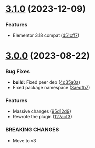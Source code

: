 # [3.1.0](https://github.com/oblakstudio/srbtranslatin/compare/v3.0.0...v3.1.0) (2023-12-09)


### Features

* Elementor 3.18 compat ([d51cff7](https://github.com/oblakstudio/srbtranslatin/commit/d51cff7db94d4ac679b70e7cafa0cc6329b0ba3e))

# [3.0.0](https://github.com/oblakstudio/srbtranslatin/compare/v2.4.0...v3.0.0) (2023-08-22)


### Bug Fixes

* **build:** Fixed peer dep ([4d35a0a](https://github.com/oblakstudio/srbtranslatin/commit/4d35a0a567b90636bf1746e577927f419da362b4))
* Fixed package namespace ([3aedfb7](https://github.com/oblakstudio/srbtranslatin/commit/3aedfb73590102d6128bae1ddaa2f4702e88ad4d))


### Features

* Massive changes ([95d12d9](https://github.com/oblakstudio/srbtranslatin/commit/95d12d97e2f56907be9a6fa9810239c73dfeffea))
* Rewrote the plugin ([127acf3](https://github.com/oblakstudio/srbtranslatin/commit/127acf38c1912a6da628f5a4686c22ee5340c8cb))


### BREAKING CHANGES

* Move to v3
